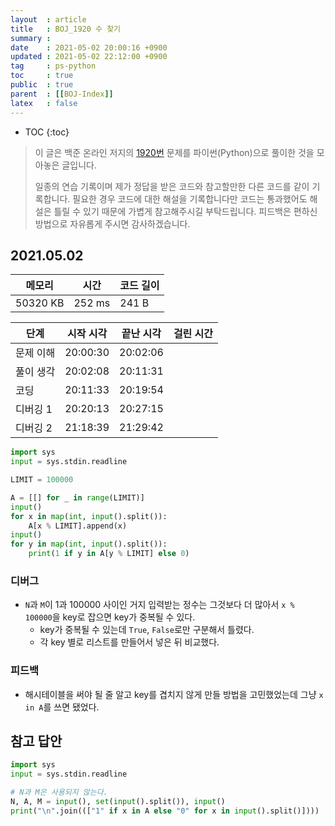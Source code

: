```yaml
---
layout  : article
title   : BOJ_1920 수 찾기
summary : 
date    : 2021-05-02 20:00:16 +0900
updated : 2021-05-02 22:12:00 +0900
tag     : ps-python
toc     : true
public  : true
parent  : [[BOJ-Index]]
latex   : false
---
```

* TOC
{:toc}

> 이 글은 백준 온라인 저지의 [1920번](https://www.acmicpc.net/problem/1920) 문제를 파이썬(Python)으로 풀이한 것을 모아놓은 글입니다.
>
> 일종의 연습 기록이며 제가 정답을 받은 코드와 참고할만한 다른 코드를 같이 기록합니다. 필요한 경우 코드에 대한 해설을 기록합니다만 코드는 통과했어도 해설은 틀릴 수 있기 때문에 가볍게 참고해주시길 부탁드립니다. 피드백은 편하신 방법으로 자유롭게 주시면 감사하겠습니다.

## 2021.05.02

| 메모리    | 시간   | 코드 길이 |
| --------- | -----  | --------- |
| 50320 KB  | 252 ms | 241 B     |

| 단계      | 시작 시각 | 끝난 시각 | 걸린 시간 |
| --------- | --------- | --------- | --------- |
| 문제 이해 | 20:00:30  | 20:02:06  |           |
| 풀이 생각 | 20:02:08  | 20:11:31  |           |
| 코딩      | 20:11:33  | 20:19:54  |           |
| 디버깅 1  | 20:20:13  | 20:27:15  |           |
| 디버깅 2  | 21:18:39  | 21:29:42  |           |

```python
import sys
input = sys.stdin.readline

LIMIT = 100000

A = [[] for _ in range(LIMIT)]
input()
for x in map(int, input().split()):
    A[x % LIMIT].append(x)
input()
for y in map(int, input().split()):
    print(1 if y in A[y % LIMIT] else 0)
```

### 디버그

* `N`과 `M`이 1과 100000 사이인 거지 입력받는 정수는 그것보다 더 많아서 `x % 100000`을 key로 잡으면 key가 중복될 수 있다.
    * key가 중복될 수 있는데 `True`, `False`로만 구분해서 틀렸다.
    * 각 key 별로 리스트를 만들어서 넣은 뒤 비교했다.

### 피드백

* 해시테이블을 써야 될 줄 알고 key를 겹치지 않게 만들 방법을 고민했었는데 그냥 `x in A`를 쓰면 됐었다.

## 참고 답안

```python
import sys
input = sys.stdin.readline

# N과 M은 사용되지 않는다.
N, A, M = input(), set(input().split()), input()
print("\n".join((["1" if x in A else "0" for x in input().split()])))
```
